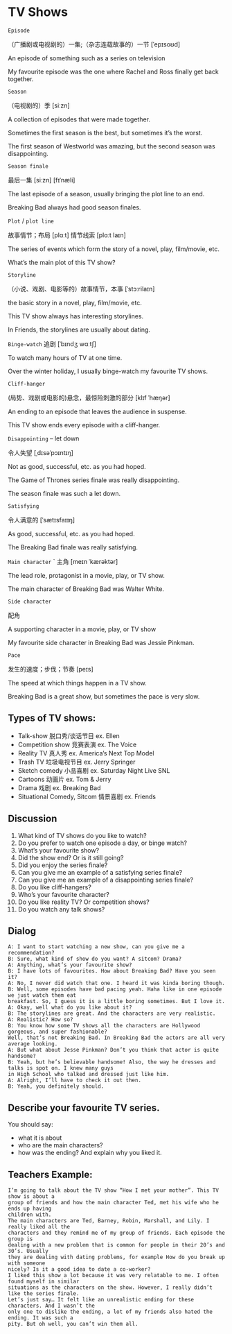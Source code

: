 # TV Shows
`Episode`

（广播剧或电视剧的）一集;（杂志连载故事的）一节 [ˈepɪsoʊd]

An episode of something such as a series on television

My favourite episode was the one where Rachel and Ross finally get back together.

`Season`

（电视剧的）季 [siːzn]

A collection of episodes that were made together.

Sometimes the first season is the best, but sometimes it’s the worst.

The first season of Westworld was amazing, but the second season was disappointing.

`Season finale`

最后一集 [siːzn] [fɪˈnæli]

The last episode of a season, usually bringing the plot line to an end.

Breaking Bad always had good season finales.

`Plot` / `plot line`

故事情节；布局 [plɑːt] 情节线索 [plɑːt laɪn]

The series of events which form the story of a novel, play, film/movie, etc.

What’s the main plot of this TV show?

`Storyline`

（小说、戏剧、电影等的）故事情节，本事 [ˈstɔːrilaɪn]

the basic story in a novel, play, film/movie, etc.

This TV show always has interesting storylines.

In Friends, the storylines are usually about dating.

`Binge-watch`
追剧 [ˈbɪndʒ wɑːtʃ]

To watch many hours of TV at one time.

Over the winter holiday, I usually binge-watch my favourite TV shows.

`Cliff-hanger`

(局势、戏剧或电影的)悬念，最惊险刺激的部分 [klɪf ˈhæŋər]

An ending to an episode that leaves the audience in suspense.

This TV show ends every episode with a cliff-hanger.

`Disappointing` – let down

令人失望 [ˌdɪsəˈpɔɪntɪŋ]

Not as good, successful, etc. as you had hoped.

The Game of Thrones series finale was really disappointing.

The season finale was such a let down.

`Satisfying`

令人满意的 [ˈsætɪsfaɪɪŋ]

As good, successful, etc. as you had hoped.

The Breaking Bad finale was really satisfying.

`Main character`
`
主角 [meɪn ˈkærəktər]

The lead role, protagonist in a movie, play, or TV show.

The main character of Breaking Bad was Walter White.

`Side character`

配角

A supporting character in a movie, play, or TV show

My favourite side character in Breaking Bad was Jessie Pinkman.

`Pace`

发生的速度；步伐；节奏 [peɪs]

The speed at which things happen in a TV show.

Breaking Bad is a great show, but sometimes the pace is very slow. 

## Types of TV shows:
* Talk-show 脱口秀/谈话节目 ex. Ellen
* Competition show 竞赛表演 ex. The Voice
* Reality TV 真人秀 ex. America’s Next Top Model
* Trash TV 垃圾电视节目 ex. Jerry Springer
* Sketch comedy 小品喜剧 ex. Saturday Night Live SNL
* Cartoons 动画片 ex. Tom & Jerry
* Drama 戏剧 ex. Breaking Bad
* Situational Comedy, Sitcom 情景喜剧 ex. Friends
## Discussion
1. What kind of TV shows do you like to watch?
2. Do you prefer to watch one episode a day, or binge watch?
3. What’s your favourite show?
4. Did the show end? Or is it still going?
5. Did you enjoy the series finale?
6. Can you give me an example of a satisfying series finale?
7. Can you give me an example of a disappointing series finale?
8. Do you like cliff-hangers?
9. Who’s your favourite character?
10. Do you like reality TV? Or competition shows?
11. Do you watch any talk shows? 
## Dialog
```
A: I want to start watching a new show, can you give me a recommendation?
B: Sure, what kind of show do you want? A sitcom? Drama?
A: Anything, what’s your favourite show?
B: I have lots of favourites. How about Breaking Bad? Have you seen it?
A: No, I never did watch that one. I heard it was kinda boring though.
B: Well, some episodes have bad pacing yeah. Haha like in one episode we just watch them eat
breakfast. So, I guess it is a little boring sometimes. But I love it.
A: Okay, well what do you like about it?
B: The storylines are great. And the characters are very realistic.
A: Realistic? How so?
B: You know how some TV shows all the characters are Hollywood gorgeous, and super fashionable?
Well, that’s not Breaking Bad. In Breaking Bad the actors are all very average looking.
A: But what about Jesse Pinkman? Don’t you think that actor is quite handsome?
B: Yeah, but he’s believable handsome! Also, the way he dresses and talks is spot on. I knew many guys
in High School who talked and dressed just like him.
A: Alright, I’ll have to check it out then.
B: Yeah, you definitely should. 
```
## Describe your favourite TV series.
You should say:
* what it is about
* who are the main characters?
* how was the ending?
And explain why you liked it.
## Teachers Example:
```
I’m going to talk about the TV show “How I met your mother”. This TV show is about a
group of friends and how the main character Ted, met his wife who he ends up having
children with.
The main characters are Ted, Barney, Robin, Marshall, and Lily. I really liked all the
characters and they remind me of my group of friends. Each episode the group is
dealing with a new problem that is common for people in their 20’s and 30’s. Usually
they are dealing with dating problems, for example How do you break up with someone
nicely? Is it a good idea to date a co-worker?
I liked this show a lot because it was very relatable to me. I often found myself in similar
situations as the characters on the show. However, I really didn’t like the series finale.
Let’s just say… It felt like an unrealistic ending for these characters. And I wasn’t the
only one to dislike the ending, a lot of my friends also hated the ending. It was such a
pity. But oh well, you can’t win them all. 
```